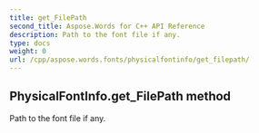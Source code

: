 ```yaml
---
title: get_FilePath
second_title: Aspose.Words for C++ API Reference
description: Path to the font file if any. 
type: docs
weight: 0
url: /cpp/aspose.words.fonts/physicalfontinfo/get_filepath/
---
```

## PhysicalFontInfo.get_FilePath method


Path to the font file if any.

